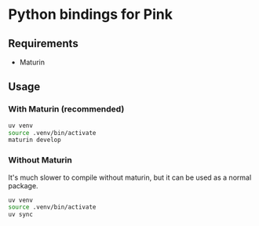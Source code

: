 # Python bindings for Pink

## Requirements

- Maturin

## Usage

### With Maturin (recommended)

```bash
uv venv
source .venv/bin/activate
maturin develop
```

### Without Maturin

It's much slower to compile without maturin, but it can be used as a normal package.

```bash
uv venv
source .venv/bin/activate
uv sync
```
